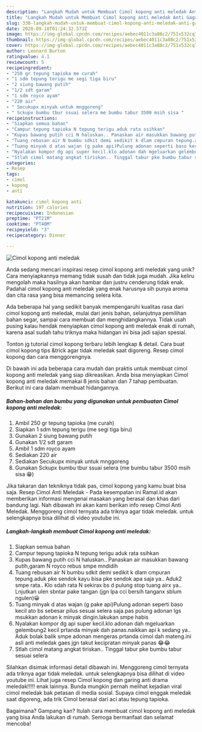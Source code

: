 ```yaml
---
description: "Langkah Mudah untuk Membuat Cimol kopong anti meledak Anti Gagal"
title: "Langkah Mudah untuk Membuat Cimol kopong anti meledak Anti Gagal"
slug: 330-langkah-mudah-untuk-membuat-cimol-kopong-anti-meledak-anti-gagal
date: 2020-09-18T01:24:32.573Z
image: https://img-global.cpcdn.com/recipes/aebec4011c3a88c2/751x532cq70/cimol-kopong-anti-meledak-foto-resep-utama.jpg
thumbnail: https://img-global.cpcdn.com/recipes/aebec4011c3a88c2/751x532cq70/cimol-kopong-anti-meledak-foto-resep-utama.jpg
cover: https://img-global.cpcdn.com/recipes/aebec4011c3a88c2/751x532cq70/cimol-kopong-anti-meledak-foto-resep-utama.jpg
author: Leonard Burton
ratingvalue: 4.1
reviewcount: 5
recipeingredient:
- "250 gr tepung tapioka me curah"
- "1 sdm tepung terigu me segi tiga biru"
- "2 siung bawang putih"
- "1/2 sdt garam"
- "1 sdm royco ayam"
- "220 air"
- " Secukupx minyak untuk mnggoreng"
- " Sckupx bumbu tbur ssuai selera me bumbu tabur 3500 msih sisa "
recipeinstructions:
- "Siapkan semua bahan"
- "Campur tepung tapioka N tepung terigu aduk rata ssihkan"
- "Kupas bawang putih cci N haluskan.. Panaskan air masukkan bawang putih,garam N royco rebus smpe mndidih"
- "Tuang rebusan air N bumbu sdkit demi sedikit k dlam cmpuran tepung.aduk pke sendok kayu bisa pke sendok apa saja ya.. Aduk2 smpe rata.. Klo sdah rata N sekirax bs d pulung stop tuang airx ya.. Lnjutkan ulen sbntar pake tangan (jgn lpa cci bersih tanganx sblum ngulen)😀"
- "Tuang minyak d atas wajan (g pake api)Pulung adonan seperti baso kecil ato bs sebesar pilus sesuai selera saja.pas pulung adonan lgs msukkan adonan k minyak dingin.lakukan smpe habis"
- "Nyalakan kompor dg api super kecil.klo adonan dah mgeluarkan gelembung2 kecil prtanda minyak dah panas.naikkan api k sedang ya.. Aduk bolak balik smpe adonan mengeras prtanda cimol dah mateng.ini asli anti meledak gaes jgn takut kecipratan minyak panas 😂😂"
- "Stlah cimol matang angkat tiriskan.. Tinggal tabur pke bumbu tabur sesuai selera"
categories:
- Resep
tags:
- cimol
- kopong
- anti

katakunci: cimol kopong anti 
nutrition: 197 calories
recipecuisine: Indonesian
preptime: "PT21M"
cooktime: "PT40M"
recipeyield: "3"
recipecategory: Dinner

---
```



![Cimol kopong anti meledak](https://img-global.cpcdn.com/recipes/aebec4011c3a88c2/751x532cq70/cimol-kopong-anti-meledak-foto-resep-utama.jpg)

Anda sedang mencari inspirasi resep cimol kopong anti meledak yang unik? Cara menyiapkannya memang tidak susah dan tidak juga mudah. Jika keliru mengolah maka hasilnya akan hambar dan justru cenderung tidak enak. Padahal cimol kopong anti meledak yang enak harusnya sih punya aroma dan cita rasa yang bisa memancing selera kita.

Ada beberapa hal yang sedikit banyak mempengaruhi kualitas rasa dari cimol kopong anti meledak, mulai dari jenis bahan, selanjutnya pemilihan bahan segar, sampai cara membuat dan menghidangkannya. Tidak usah pusing kalau hendak menyiapkan cimol kopong anti meledak enak di rumah, karena asal sudah tahu triknya maka hidangan ini bisa jadi sajian spesial.

Tonton jg tutorial cimol kopong terbaru lebih lengkap &amp; detail. Cara buat cimol kopong tips &amp;trick agar tidak meledak saat digoreng. Resep cimol kopong dan cara menggorengnya.


Di bawah ini ada beberapa cara mudah dan praktis untuk membuat cimol kopong anti meledak yang siap dikreasikan. Anda bisa menyiapkan Cimol kopong anti meledak memakai 8 jenis bahan dan 7 tahap pembuatan. Berikut ini cara dalam membuat hidangannya.

<!--inarticleads1-->

##### Bahan-bahan dan bumbu yang digunakan untuk pembuatan Cimol kopong anti meledak:

1. Ambil 250 gr tepung tapioka (me curah)
1. Siapkan 1 sdm tepung terigu (me segi tiga biru)
1. Gunakan 2 siung bawang putih
1. Gunakan 1/2 sdt garam
1. Ambil 1 sdm royco ayam
1. Sediakan 220 air
1. Sediakan  Secukupx minyak untuk mnggoreng
1. Gunakan  Sckupx bumbu tbur ssuai selera (me bumbu tabur 3500 msih sisa 😁)


Jika takaran dan tekniknya tidak pas, cimol kopong yang kamu buat bisa saja. Resep Cimol Anti Meledak - Pada kesempatan ini Ramal.id akan memberikan informasi mengenai masakan yang berasal dan khas dari bandung lagi. Nah dibawah ini akan kami berikan info resep Cimol Anti Meledak. Menggoreng cimol ternyata ada triknya agar tidak meledak. untuk selengkapnya bisa dilihat di video youtube ini. 

<!--inarticleads2-->

##### Langkah-langkah membuat Cimol kopong anti meledak:

1. Siapkan semua bahan
1. Campur tepung tapioka N tepung terigu aduk rata ssihkan
1. Kupas bawang putih cci N haluskan.. Panaskan air masukkan bawang putih,garam N royco rebus smpe mndidih
1. Tuang rebusan air N bumbu sdkit demi sedikit k dlam cmpuran tepung.aduk pke sendok kayu bisa pke sendok apa saja ya.. Aduk2 smpe rata.. Klo sdah rata N sekirax bs d pulung stop tuang airx ya.. Lnjutkan ulen sbntar pake tangan (jgn lpa cci bersih tanganx sblum ngulen)😀
1. Tuang minyak d atas wajan (g pake api)Pulung adonan seperti baso kecil ato bs sebesar pilus sesuai selera saja.pas pulung adonan lgs msukkan adonan k minyak dingin.lakukan smpe habis
1. Nyalakan kompor dg api super kecil.klo adonan dah mgeluarkan gelembung2 kecil prtanda minyak dah panas.naikkan api k sedang ya.. Aduk bolak balik smpe adonan mengeras prtanda cimol dah mateng.ini asli anti meledak gaes jgn takut kecipratan minyak panas 😂😂
1. Stlah cimol matang angkat tiriskan.. Tinggal tabur pke bumbu tabur sesuai selera


Silahkan disimak informasi detail dibawah ini. Menggoreng cimol ternyata ada triknya agar tidak meledak. untuk selengkapnya bisa dilihat di video youtube ini. Lihat juga resep Cimol kopong dan garing anti drama meledak!!!!! enak lainnya. Bunda mungkin pernah melihat kejadian viral cimol meledak bak petasan di media sosial. Supaya cimol enggak meledak saat digoreng, ada trik Cimol berasal dari aci atau tepung tapioka. 

Bagaimana? Gampang kan? Itulah cara membuat cimol kopong anti meledak yang bisa Anda lakukan di rumah. Semoga bermanfaat dan selamat mencoba!
